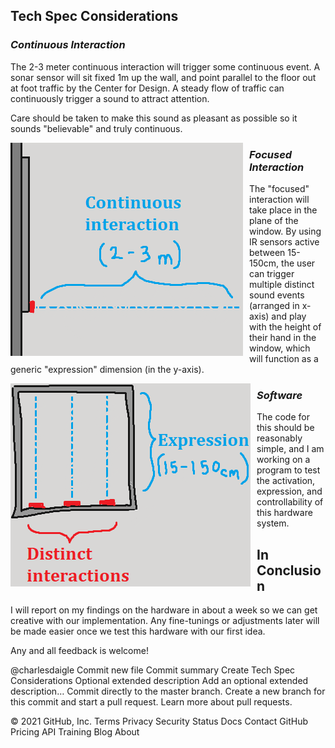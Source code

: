## __Tech Spec Considerations__

### *Continuous  Interaction*
The 2-3 meter continuous interaction will trigger some continuous event. A sonar sensor will sit fixed 1m up the wall, and point parallel to the floor out at foot traffic by the Center for Design. A steady flow of traffic can continuously trigger a sound to attract attention.

Care should be taken to make this sound as pleasant as possible so it sounds "believable" and truly continuous.

 <img src="./horizontal.png"
     alt="Continuous interaction."
     style="float: left;
    margin-right: 10px;" />

### *Focused  Interaction*
The "focused" interaction will take place in the plane of the window. By using IR sensors active between 15-150cm, the user can trigger multiple distinct sound events (arranged in x-axis) and play with the height of their hand in the window, which will function as a generic "expression" dimension (in the y-axis).

 <img src="./vertical.png"
     alt="Focused interaction."
     style="float: left;
    margin-right: 10px;" />

### *Software*
The code for this should be reasonably simple, and I am working on a program to test the activation, expression, and controllability of this hardware system. 

## __In Conclusion__
I will report on my findings on the hardware in about a week so we can get creative with our implementation. Any fine-tunings or adjustments later will be made easier once we test this hardware with our first idea.

Any and all feedback is welcome!

@charlesdaigle
Commit new file
Commit summary
Create Tech Spec Considerations 
Optional extended description
Add an optional extended description…
 Commit directly to the master branch.
 Create a new branch for this commit and start a pull request. Learn more about pull requests.
 
© 2021 GitHub, Inc.
Terms
Privacy
Security
Status
Docs
Contact GitHub
Pricing
API
Training
Blog
About
